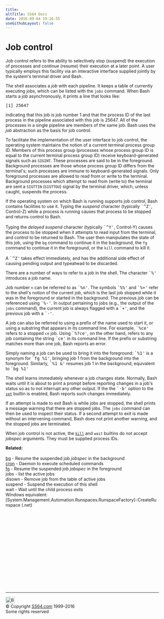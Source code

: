 ```yaml
---
title:
altTitle: SS64 Docs
date: 2016-09-04 19:26:55
useGithubLayout: false
---
```

<!-- #EndLibraryItem --><h1>Job control</h1> 
<p>Job control refers to the ability to selectively stop (suspend) the execution 
  of processes and continue (resume) their execution at a later point. A user 
  typically employs this facility via an interactive interface supplied jointly 
  by the system's terminal driver and Bash. </p>
<p>The shell associates a <var>job</var> with each pipeline. It keeps a table 
  of currently executing jobs, which can be listed with the <code>jobs</code> 
  command. When Bash starts a job asynchronously, it prints a line that looks 
  like: 
</p><pre>[1] 25647</pre>
<p>indicating that this job is job number 1 and that the process ID of the last 
  process in the pipeline associated with this job is 25647. All of the processes 
  in a single pipeline are members of the same job. Bash uses the <var>job</var> 
  abstraction as the basis for job control. </p>
<p>To facilitate the implementation of the user interface to job control, the 
  operating system maintains the notion of a current terminal process group ID. 
  Members of this process group (processes whose process group ID is equal to 
  the current terminal process group ID) receive keyboard-generated signals such 
  as <code>SIGINT</code>. These processes are said to be in the foreground. Background 
  processes are those whose process group ID differs from the terminal's; such 
  processes are immune to keyboard-generated signals. Only foreground processes 
  are allowed to read from or write to the terminal. Background processes which 
  attempt to read from (write to) the terminal are sent a <code>SIGTTIN</code> 
  (<code>SIGTTOU</code>) signal by the terminal driver, which, unless caught, 
  suspends the process. </p>
<p>If the operating system on which Bash is running supports job control, Bash 
  contains facilities to use it. Typing the <var>suspend</var> character (typically 
  <samp>`^Z'</samp>, Control-Z) while a process is running causes that process 
  to be stopped and returns control to Bash. <br>
  <br>
  Typing the <var>delayed suspend</var> character (typically <samp>`^Y'</samp>, 
  Control-Y) causes the process to be stopped when it attempts to read input from 
  the terminal, and control to be returned to Bash. The user then manipulates 
  the state of this job, using the <code>bg</code> command to continue it in the 
  background, the <code>fg</code> command to continue it in the foreground, or 
  the <code>kill</code> command to kill it. <br>
  <br>
  A <samp>`^Z'</samp> takes effect immediately, and has the additional side effect 
  of causing pending output and typeahead to be discarded. </p>
<p>There are a number of ways to refer to a job in the shell. The character <samp>`%'</samp> 
  introduces a job name. </p>
<p>Job number <code>n</code> can be referred to as <samp>`%n'</samp>. The symbols 
  <samp>`%%'</samp> and <samp>`%+'</samp> refer to the shell's notion of the current 
  job, which is the last job stopped while it was in the foreground or started 
  in the background. The previous job can be referenced using <samp>`%-'</samp>. 
  In output pertaining to jobs (e.g., the output of the <code>jobs</code> command), 
  the current job is always flagged with a <samp>`+'</samp>, and the previous 
  job with a <samp>`-'</samp>. </p>
<p>A job can also be referred to using a prefix of the name used to start it, 
  or using a substring that appears in its command line. For example, <samp>`%ce'</samp> 
  refers to a stopped <code>ce</code> job. Using <samp>`%?ce'</samp>, on the other 
  hand, refers to any job containing the string <samp>`ce'</samp> in its command 
  line. If the prefix or substring matches more than one job, Bash reports an 
  error. </p>
<p>Simply naming a job can be used to bring it into the foreground: <samp>`%1'</samp> 
  is a synonym for <samp>`fg %1'</samp>, bringing job 1 from the background into 
  the foreground. Similarly, <samp>`%1 &amp;'</samp> resumes job 1 in the background, 
  equivalent to <samp>`bg %1'</samp> </p>
<p>The shell learns immediately whenever a job changes state. Normally, Bash waits 
  until it is about to print a prompt before reporting changes in a job's status 
  so as to not interrupt any other output. If the the <samp>`-b'</samp> option 
  to the <a href="set.html"><code>set</code></a> builtin is enabled, Bash 
  reports such changes immediately. </p>
<p>If an attempt is made to exit Bash is while jobs are stopped, the shell prints 
  a message warning that there are stopped jobs. The <code>jobs</code> command 
  can then be used to inspect their status. If a second attempt to exit is made 
  without an intervening command, Bash does not print another warning, and the 
  stopped jobs are terminated.</p>
<p><span class="body">When job control is not active, the <a href="kill.html"><code>kill</code></a> and <code>wait</code> builtins do not accept <var>jobspec</var> arguments. They must be supplied process IDs.</span></p>
<p><b>Related:</b><br>
<br>
<a href="bg.html">bg</a> - Resume the suspended job <var>jobspec</var> in the 
background<br>
<a href="cron.html">cron</a> - Daemon to execute scheduled commands<br>
<a href="fg.html">fg</a>  - Resume the suspended job <var>jobspec</var> in the foreground<br>
jobs - list the active jobs<br>
disown - Remove job from the table of active jobs<br>
suspend - Suspend the execution of this shell<br>
wait - Wait until the child process exits<br>
Windows equivalent: [System.Management.Automation.Runspaces.RunspaceFactory]::CreateRunspace (.net) </p><!-- #BeginLibraryItem "/Library/foot_bash.lbi" --><p>
<!-- bash300 -->
<ins class="adsbygoogle" style="display:inline-block;width:300px;height:250px" data-ad-client="ca-pub-6140977852749469" data-ad-slot="4615356305"></ins>
<script>
(adsbygoogle = window.adsbygoogle || []).push({});
</script></p>
<hr>
<div id="bl" class="footer"><a href="syntax-jobs.html#"><img src="../images/top.png" width="30" height="22" alt="Back to the Top"></a></div>
<div id="br" class="footer, tagline">© Copyright <a href="../index.html">SS64.com</a> 1999-2016<br>
Some rights reserved</div><!-- #EndLibraryItem -->
